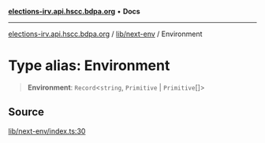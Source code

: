 [**elections-irv.api.hscc.bdpa.org**](../../../README.md) • **Docs**

***

[elections-irv.api.hscc.bdpa.org](../../../README.md) / [lib/next-env](../README.md) / Environment

# Type alias: Environment

> **Environment**: `Record`\<`string`, `Primitive` \| `Primitive`[]\>

## Source

[lib/next-env/index.ts:30](https://github.com/Xunnamius/elections_irv.api.hscc.bdpa.org/blob/c917ea60595d63d322e4038beb12d08f7d64cdd2/lib/next-env/index.ts#L30)
